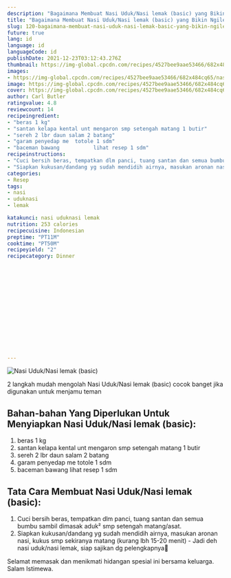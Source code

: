 ```yaml
---
description: "Bagaimana Membuat Nasi Uduk/Nasi lemak (basic) yang Bikin Ngiler"
title: "Bagaimana Membuat Nasi Uduk/Nasi lemak (basic) yang Bikin Ngiler"
slug: 120-bagaimana-membuat-nasi-uduk-nasi-lemak-basic-yang-bikin-ngiler
future: true
lang: id
language: id
languageCode: id
publishDate: 2021-12-23T03:12:43.276Z 
thumbnail: https://img-global.cpcdn.com/recipes/4527bee9aae53466/682x484cq65/nasi-uduknasi-lemak-basic-foto-resep-utama.webp
images:
- https://img-global.cpcdn.com/recipes/4527bee9aae53466/682x484cq65/nasi-uduknasi-lemak-basic-foto-resep-utama.webp
image: https://img-global.cpcdn.com/recipes/4527bee9aae53466/682x484cq65/nasi-uduknasi-lemak-basic-foto-resep-utama.webp
cover: https://img-global.cpcdn.com/recipes/4527bee9aae53466/682x484cq65/nasi-uduknasi-lemak-basic-foto-resep-utama.webp
author: Carl Butler
ratingvalue: 4.8
reviewcount: 14
recipeingredient:
- "beras 1 kg"
- "santan kelapa kental unt mengaron smp setengah matang 1 butir"
- "sereh 2 lbr daun salam 2 batang"
- "garam penyedap me  totole 1 sdm"
- "baceman bawang           lihat resep 1 sdm"
recipeinstructions:
- "Cuci bersih beras, tempatkan dlm panci, tuang santan dan semua bumbu sambil dimasak aduk² smp setengah matang/asat."
- "Siapkan kukusan/dandang yg sudah mendidih airnya, masukan aronan nasi, kukus smp sekiranya matang (kurang lbh 15-20 menit) Jadi deh nasi uduk/nasi lemak, siap sajikan dg pelengkapnya👏"
categories:
- Resep
tags:
- nasi
- uduknasi
- lemak

katakunci: nasi uduknasi lemak 
nutrition: 253 calories
recipecuisine: Indonesian
preptime: "PT11M"
cooktime: "PT50M"
recipeyield: "2"
recipecategory: Dinner


     
    
    
    
    
    
    
    
    
    
    
      
    
---
```



![Nasi Uduk/Nasi lemak (basic)](https://img-global.cpcdn.com/recipes/4527bee9aae53466/682x484cq65/nasi-uduknasi-lemak-basic-foto-resep-utama.webp)

2 langkah mudah mengolah  Nasi Uduk/Nasi lemak (basic) cocok banget jika digunakan untuk menjamu teman

<!--inarticleads1-->

## Bahan-bahan Yang Diperlukan Untuk Menyiapkan Nasi Uduk/Nasi lemak (basic):

1. beras 1 kg
1. santan kelapa kental unt mengaron smp setengah matang 1 butir
1. sereh 2 lbr daun salam 2 batang
1. garam penyedap me  totole 1 sdm
1. baceman bawang           lihat resep 1 sdm



<!--inarticleads2-->

## Tata Cara Membuat Nasi Uduk/Nasi lemak (basic):

1. Cuci bersih beras, tempatkan dlm panci, tuang santan dan semua bumbu sambil dimasak aduk² smp setengah matang/asat.
1. Siapkan kukusan/dandang yg sudah mendidih airnya, masukan aronan nasi, kukus smp sekiranya matang (kurang lbh 15-20 menit) - Jadi deh nasi uduk/nasi lemak, siap sajikan dg pelengkapnya👏




Selamat memasak dan menikmati hidangan spesial ini bersama keluarga. Salam Istimewa.
